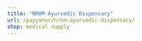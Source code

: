 ```yaml
---
title: "NRHM Ayurvedic Dispensary"
url: /payyanur/nrhm-ayurvedic-dispensary/
shop: medical supply
---
```

